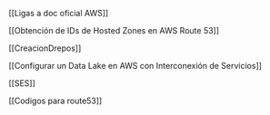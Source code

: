 
[[Ligas a doc oficial AWS]]



[[Obtención de IDs de Hosted Zones en AWS Route 53]]

[[CreacionDrepos]]

[[Configurar un Data Lake en AWS con Interconexión de Servicios]]

[[SES]]

[[Codigos para route53]]

